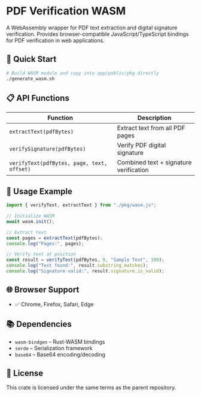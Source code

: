 # PDF Verification WASM

A WebAssembly wrapper for PDF text extraction and digital signature verification. Provides browser-compatible JavaScript/TypeScript bindings for PDF verification in web applications.

## 🚀 **Quick Start**

```bash
# Build WASM module and copy into app/public/pkg directly
./generate_wasm.sh

```

## 📋 **API Functions**

| Function                                   | Description                            |
| ------------------------------------------ | -------------------------------------- |
| `extractText(pdfBytes)`                    | Extract text from all PDF pages        |
| `verifySignature(pdfBytes)`                | Verify PDF digital signature           |
| `verifyText(pdfBytes, page, text, offset)` | Combined text + signature verification |

## 📝 **Usage Example**

```javascript
import { verifyText, extractText } from "./pkg/wasm.js";

// Initialize WASM
await wasm.init();

// Extract text
const pages = extractText(pdfBytes);
console.log("Pages:", pages);

// Verify text at position
const result = verifyText(pdfBytes, 0, "Sample Text", 100);
console.log("Text found:", result.substring_matches);
console.log("Signature valid:", result.signature.is_valid);
```

## 🌐 **Browser Support**

- ✅ Chrome, Firefox, Safari, Edge

## 📚 **Dependencies**

- `wasm-bindgen` – Rust-WASM bindings
- `serde` – Serialization framework
- `base64` – Base64 encoding/decoding

## 📄 **License**

This crate is licensed under the same terms as the parent repository.
